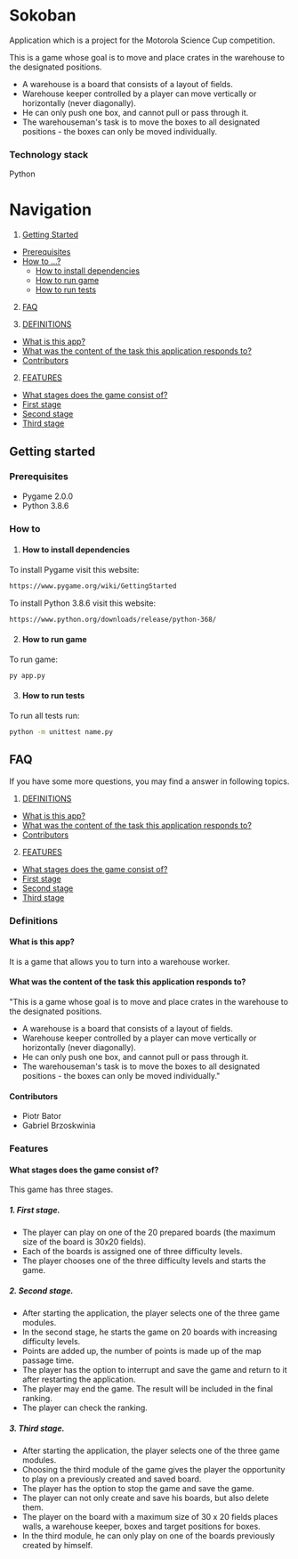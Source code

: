 # Sokoban

Application which is a project for the Motorola Science Cup competition.

This is a game whose goal is to move and place crates in the warehouse to the designated positions.
-  A warehouse is a board that consists of a layout of fields.
-  Warehouse keeper controlled by a player can move vertically or horizontally (never diagonally).
-  He can only push one box, and cannot pull or pass through it.
-  The warehouseman's task is to move the boxes to all designated positions - the boxes can only be moved individually.

### Technology stack
Python

# Navigation

1. [Getting Started](#getting-started)

- [Prerequisites](#prerequisites)
- [How to ...?](#how-to)
  - [How to install dependencies](#how-to-install-dependencies)
  - [How to run game](#how-to-run-game)
  - [How to run tests](#how-to-run-test)

2. [FAQ](#faq)

1. [DEFINITIONS](#definitions)

- [What is this app?](#what-is-this-app)
- [What was the content of the task this application responds to?](#what-was-the-content-of-the-task-this-application-responds-to)
- [Contributors](#contributors)

2. [FEATURES](#features)

- [What stages does the game consist of?](#what-does-the-application-show-on-the-map)
- [First stage](#first-stage)
- [Second stage](#second-stage)
- [Third stage](#third-stage)

## Getting started

### Prerequisites

- Pygame 2.0.0
- Python 3.8.6

### How to

1. #### How to install dependencies

To install Pygame visit this website:

```bash
https://www.pygame.org/wiki/GettingStarted
```

To install Python 3.8.6 visit this website:

```bash
https://www.python.org/downloads/release/python-368/
```

2. #### How to run game

To run game:

```bash
py app.py
```

3. #### How to run tests

To run all tests run:

```bash
python -m unittest name.py
```

## FAQ

If you have some more questions, you may find a answer in following topics.

1. [DEFINITIONS](#definitions)

- [What is this app?](#what-is-this-app)
- [What was the content of the task this application responds to?](#what-was-the-content-of-the-task-this-application-responds-to)
- [Contributors](#contributors)

2. [FEATURES](#features)

- [What stages does the game consist of?](#what-does-the-application-show-on-the-map)
- [First stage](#first-stage)
- [Second stage](#second-stage)
- [Third stage](#third-stage)

### Definitions

#### What is this app?

It is a game that allows you to turn into a warehouse worker.

#### What was the content of the task this application responds to?

"This is a game whose goal is to move and place crates in the warehouse to the designated positions.
-  A warehouse is a board that consists of a layout of fields.
-  Warehouse keeper controlled by a player can move vertically or horizontally (never diagonally).
-  He can only push one box, and cannot pull or pass through it.
-  The warehouseman's task is to move the boxes to all designated positions - the boxes can only be moved individually."

#### Contributors

- Piotr Bator
- Gabriel Brzoskwinia

### Features

#### What stages does the game consist of?

This game has three stages.

##### 1. First stage.

- The player can play on one of the 20 prepared boards (the maximum size of the board is 30x20 fields).
- Each of the boards is assigned one of three difficulty levels.
- The player chooses one of the three difficulty levels and starts the game.

##### 2. Second stage.

- After starting the application, the player selects one of the three game modules.
- In the second stage, he starts the game on 20 boards with increasing difficulty levels.
- Points are added up, the number of points is made up of the map passage time.
- The player has the option to interrupt and save the game and return to it after restarting the application.
- The player may end the game. The result will be included in the final ranking.
- The player can check the ranking.

##### 3. Third stage.

- After starting the application, the player selects one of the three game modules.
- Choosing the third module of the game gives the player the opportunity to play on a previously created and saved board.
- The player has the option to stop the game and save the game.
- The player can not only create and save his boards, but also delete them.
- The player on the board with a maximum size of 30 x 20 fields places walls, a warehouse keeper, boxes and target positions for boxes.
- In the third module, he can only play on one of the boards previously created by himself.
